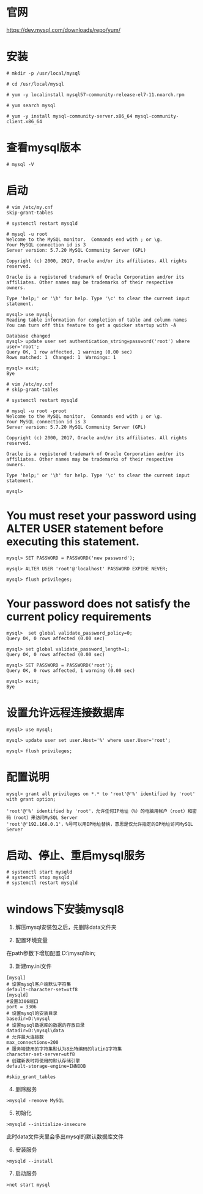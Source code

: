 # 官网
https://dev.mysql.com/downloads/repo/yum/

# 安装
~~~
# mkdir -p /usr/local/mysql

# cd /usr/local/mysql

# yum -y localinstall mysql57-community-release-el7-11.noarch.rpm

# yum search mysql

# yum -y install mysql-community-server.x86_64 mysql-community-client.x86_64
~~~

# 查看mysql版本
```
# mysql -V
```

# 启动
~~~
# vim /etc/my.cnf
skip-grant-tables

# systemctl restart mysqld

# mysql -u root
Welcome to the MySQL monitor.  Commands end with ; or \g.
Your MySQL connection id is 3
Server version: 5.7.20 MySQL Community Server (GPL)

Copyright (c) 2000, 2017, Oracle and/or its affiliates. All rights reserved.

Oracle is a registered trademark of Oracle Corporation and/or its
affiliates. Other names may be trademarks of their respective
owners.

Type 'help;' or '\h' for help. Type '\c' to clear the current input statement.

mysql> use mysql;
Reading table information for completion of table and column names
You can turn off this feature to get a quicker startup with -A

Database changed
mysql> update user set authentication_string=password('root') where user='root';
Query OK, 1 row affected, 1 warning (0.00 sec)
Rows matched: 1  Changed: 1  Warnings: 1

mysql> exit;
Bye

# vim /etc/my.cnf
# skip-grant-tables

# systemctl restart mysqld

# mysql -u root -proot
Welcome to the MySQL monitor.  Commands end with ; or \g.
Your MySQL connection id is 3
Server version: 5.7.20 MySQL Community Server (GPL)

Copyright (c) 2000, 2017, Oracle and/or its affiliates. All rights reserved.

Oracle is a registered trademark of Oracle Corporation and/or its
affiliates. Other names may be trademarks of their respective
owners.

Type 'help;' or '\h' for help. Type '\c' to clear the current input statement.

mysql> 
~~~

# You must reset your password using ALTER USER statement before executing this statement.
```
mysql> SET PASSWORD = PASSWORD('new password');

mysql> ALTER USER 'root'@'localhost' PASSWORD EXPIRE NEVER;

mysql> flush privileges;
```

# Your password does not satisfy the current policy requirements
~~~
mysql>  set global validate_password_policy=0;
Query OK, 0 rows affected (0.00 sec)

mysql> set global validate_password_length=1;
Query OK, 0 rows affected (0.00 sec)

mysql> SET PASSWORD = PASSWORD('root');
Query OK, 0 rows affected, 1 warning (0.00 sec)

mysql> exit;
Bye
~~~

# 设置允许远程连接数据库
~~~
mysql> use mysql;

mysql> update user set user.Host='%' where user.User='root';

mysql> flush privileges;
~~~

# 配置说明
~~~
mysql> grant all privileges on *.* to 'root'@'%' identified by 'root' with grant option;
~~~

~~~
'root'@'%' identified by 'root'，允许任何IP地址（%）的电脑用帐户（root）和密码（root）来访问MySQL Server
'root'@'192.168.0.1'，%号可以用IP地址替换，意思是仅允许指定的IP地址访问MySQL Server
~~~

# 启动、停止、重启mysql服务
~~~
# systemctl start mysqld
# systemctl stop mysqld
# systemctl restart mysqld
~~~

# windows下安装mysql8
1. 解压mysql安装包之后，先删除data文件夹

2. 配置环境变量

在path参数下增加配置 D:\mysql\bin;

3. 新建my.ini文件

```
[mysql]
# 设置mysql客户端默认字符集
default-character-set=utf8 
[mysqld]
#设置3306端口
port = 3306 
# 设置mysql的安装目录
basedir=D:\mysql
# 设置mysql数据库的数据的存放目录
datadir=D:\mysql\data
# 允许最大连接数
max_connections=200
# 服务端使用的字符集默认为8比特编码的latin1字符集
character-set-server=utf8
# 创建新表时将使用的默认存储引擎
default-storage-engine=INNODB 

#skip_grant_tables
```

4. 删除服务

```
>mysqld -remove MySQL
```

5. 初始化

```
>mysqld --initialize-insecure
```
此时data文件夹里会多出mysql的默认数据库文件

6. 安装服务

```
>mysqld --install
```

7. 启动服务

```
>net start mysql
```
